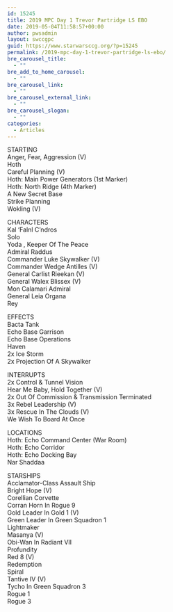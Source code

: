 ```yaml
---
id: 15245
title: 2019 MPC Day 1 Trevor Partridge LS EBO
date: 2019-05-04T11:58:57+00:00
author: pwsadmin
layout: swccgpc
guid: https://www.starwarsccg.org/?p=15245
permalink: /2019-mpc-day-1-trevor-partridge-ls-ebo/
bre_carousel_title:
  - ""
bre_add_to_home_carousel:
  - ""
bre_carousel_link:
  - ""
bre_carousel_external_link:
  - ""
bre_carousel_slogan:
  - ""
categories:
  - Articles
---
```

STARTING  
Anger, Fear, Aggression (V)  
Hoth  
Careful Planning (V)  
Hoth: Main Power Generators (1st Marker)  
Hoth: North Ridge (4th Marker)  
A New Secret Base  
Strike Planning  
Wokling (V)

CHARACTERS  
Kal &#8216;Falnl C&#8217;ndros  
Solo  
Yoda , Keeper Of The Peace  
Admiral Raddus  
Commander Luke Skywalker (V)  
Commander Wedge Antilles (V)  
General Carlist Rieekan (V)  
General Walex Blissex (V)  
Mon Calamari Admiral  
General Leia Organa  
Rey

EFFECTS  
Bacta Tank  
Echo Base Garrison  
Echo Base Operations  
Haven  
2x Ice Storm  
2x Projection Of A Skywalker

INTERRUPTS  
2x Control & Tunnel Vision  
Hear Me Baby, Hold Together (V)  
2x Out Of Commission & Transmission Terminated  
3x Rebel Leadership (V)  
3x Rescue In The Clouds (V)  
We Wish To Board At Once

LOCATIONS  
Hoth: Echo Command Center (War Room)  
Hoth: Echo Corridor  
Hoth: Echo Docking Bay  
Nar Shaddaa

STARSHIPS  
Acclamator-Class Assault Ship  
Bright Hope (V)  
Corellian Corvette  
Corran Horn In Rogue 9  
Gold Leader In Gold 1 (V)  
Green Leader In Green Squadron 1  
Lightmaker  
Masanya (V)  
Obi-Wan In Radiant VII  
Profundity  
Red 8 (V)  
Redemption  
Spiral  
Tantive IV (V)  
Tycho In Green Squadron 3  
Rogue 1  
Rogue 3